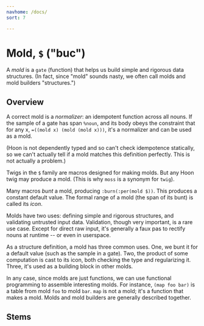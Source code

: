 ```yaml
---
navhome: /docs/
sort: 7

---
```


# Mold, `$` ("buc")

A *mold* is a `gate` (function) that helps us build simple and
rigorous data structures.  (In fact, since "mold" sounds nasty,
we often call molds and mold builders "structures.")

## Overview

A correct mold is a *normalizer*: an idempotent function across
all nouns.  If the sample of a gate has span `%noun`, and its
body obeys the constraint that for any x, `=((mold x) (mold (mold
x)))`, it's a normalizer and can be used as a mold.

(Hoon is not dependently typed and so can't check idempotence
statically, so we can't actually tell if a mold matches this
definition perfectly.  This is not actually a problem.)

Twigs in the `$` family are macros designed for making molds.
But any Hoon twig may produce a mold.  (This is why `moss` is a
synonym for `twig`).

Many macros *bunt* a mold, producing `:burn(:per(mold $))`.  This
produces a constant default value.  The formal range of a mold
(the span of its bunt) is called its *icon*.

Molds have two uses: defining simple and rigorous structures, and
validating untrusted input data.  Validation, though very
important, is a rare use case.  Except for direct raw input,
it's generally a faux pas to rectify nouns at runtime -- or even
in userspace.

As a structure definition, a mold has three common uses.  One,
we bunt it for a default value (such as the sample in a gate).
Two, the product of some computation is cast to its icon, both
checking the type and regularizing it.  Three, it's used as a
building block in other molds.

In any case, since molds are just functions, we can use
functional programming to assemble interesting molds.  For
instance, `(map foo bar)` is a table from mold `foo` to mold
`bar`.  `map` is not a mold; it's a function that makes a mold.
Molds and mold builders are generally described together.

## Stems

<list dataPreview="true" className="runes"></list>
